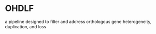 # OHDLF
a pipeline designed to filter and address orthologous gene heterogeneity, duplication, and loss
